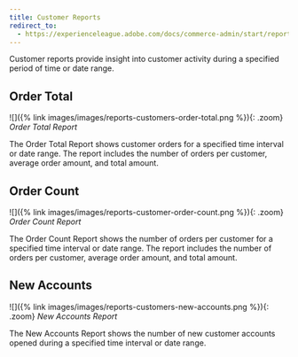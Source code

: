 ```yaml
---
title: Customer Reports
redirect_to:
  - https://experienceleague.adobe.com/docs/commerce-admin/start/reporting/customer-reports.html
---
```


Customer reports provide insight into customer activity during a specified period of time or date range.

## Order Total

![]({% link images/images/reports-customers-order-total.png %}){: .zoom}
*Order Total Report*

The Order Total Report shows customer orders for a specified time interval or date range. The report includes the number of orders per customer, average order amount, and total amount.

## Order Count

![]({% link images/images/reports-customer-order-count.png %}){: .zoom}
*Order Count Report*

The Order Count Report shows the number of orders per customer for a specified time interval or date range. The report includes the number of orders per customer, average order amount, and total amount.

## New Accounts

![]({% link images/images/reports-customers-new-accounts.png %}){: .zoom}
*New Accounts Report*

The New Accounts Report shows the number of new customer accounts opened during a specified time interval or date range.
